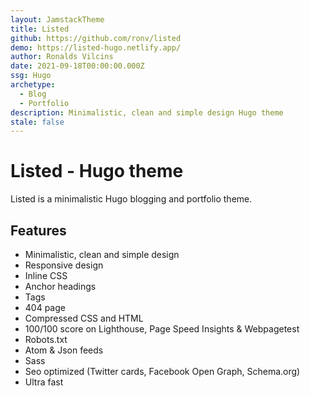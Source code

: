 ```yaml
---
layout: JamstackTheme
title: Listed
github: https://github.com/ronv/listed
demo: https://listed-hugo.netlify.app/
author: Ronalds Vilcins
date: 2021-09-18T00:00:00.000Z
ssg: Hugo
archetype:
  - Blog
  - Portfolio
description: Minimalistic, clean and simple design Hugo theme
stale: false
---
```


# Listed - Hugo theme

Listed is a minimalistic Hugo blogging and portfolio theme.

## Features

- Minimalistic, clean and simple design
- Responsive design
- Inline CSS
- Anchor headings
- Tags
- 404 page
- Compressed CSS and HTML
- 100/100 score on Lighthouse, Page Speed Insights & Webpagetest
- Robots.txt
- Atom & Json feeds
- Sass
- Seo optimized (Twitter cards, Facebook Open Graph, Schema.org)
- Ultra fast
